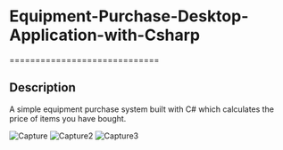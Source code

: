 # Equipment-Purchase-Desktop-Application-with-Csharp
=============================

Description
------------

A simple equipment purchase system built with C# which calculates the price of items you have bought.

![Capture](https://user-images.githubusercontent.com/46398353/141201111-cb4533ff-e00e-43e6-844d-90d01601c800.PNG)
![Capture2](https://user-images.githubusercontent.com/46398353/141201115-be73b768-c0a3-4091-8699-0c2748907a11.PNG)
![Capture3](https://user-images.githubusercontent.com/46398353/141201118-21e98cc1-9a77-4a2c-9b12-db9db433357e.PNG)
